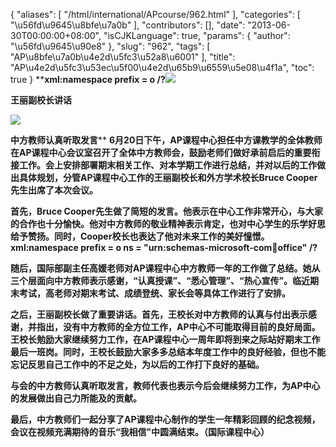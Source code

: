 {
    "aliases": [
        "/html/international/APcourse/962.html"
    ],
    "categories": [
        "\u56fd\u9645\u8bfe\u7a0b"
    ],
    "contributors": [],
    "date": "2013-06-30T00:00:00+08:00",
    "isCJKLanguage": true,
    "params": {
        "author": "\u56fd\u9645\u90e8"
    },
    "slug": "962",
    "tags": [
        "AP\u8bfe\u7a0b\u4e2d\u5fc3\u52a8\u6001"
    ],
    "title": "AP\u4e2d\u5fc3\u53ec\u5f00\u4e2d\u65b9\u6559\u5e08\u4f1a",
    "toc": true
}
****xml:namespace prefix = o /?![](https://cdn.tfls.online/mirror/full/89399ddf297c02a30767f6cf0b4fbce1430152be.jpg)**

**王丽副校长讲话**

**![](https://cdn.tfls.online/mirror/full/8dbbe09d1a598634745ebb39a37ef3ba83795399.jpg)**

**中方教师认真听取发言**** **6月20日下午，AP课程中心担任中方课教学的全体教师在AP课程中心会议室召开了全体中方教师会，鼓励老师们做好承前启后的重要衔接工作。会上安排部署期末相关工作、对本学期工作进行总结，并对以后的工作做出具体规划，分管AP课程中心工作的王丽副校长和外方学术校长Bruce Cooper先生出席了本次会议。**

**首先，Bruce Cooper先生做了简短的发言。他表示在中心工作非常开心，与大家的合作也十分愉快。他对中方教师的敬业精神表示肯定，也对中心学生的乐学好思给予赞扬。同时，Cooper校长也表达了他对未来工作的美好憧憬。xml:namespace prefix = o ns = "urn:schemas-microsoft-com:office:office" /?**

**随后，国际部副主任高媛老师对AP课程中心中方教师一年的工作做了总结。她从三个层面向中方教师表示感谢，“认真授课”、“悉心管理”、“热心宣传”。临近期末考试，高老师对期末考试、成绩登统、家长会等具体工作进行了安排。**

**之后，王丽副校长做了重要讲话。首先，王校长对中方教师的认真与付出表示感谢，并指出，没有中方教师的全方位工作，AP中心不可能取得目前的良好局面。王校长勉励大家继续努力工作，在AP课程中心一周年即将到来之际站好期末工作最后一班岗。同时，王校长鼓励大家多多总结本年度工作中的良好经验，但也不能忘记反思自己工作中的不足之处，为以后的工作打下良好的基础。**

**与会的中方教师认真听取发言，教师代表也表示今后会继续努力工作，为AP中心的发展做出自己力所能及的贡献。**

**最后，中方教师们一起分享了AP课程中心制作的学生一年精彩回顾的纪念视频，会议在视频充满期待的音乐“我相信”中圆满结束。（国际课程中心）**

